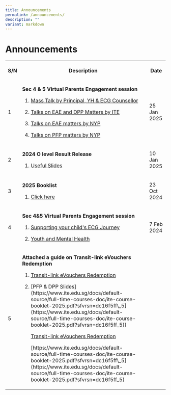 ```yaml
---
title: Announcements
permalink: /announcements/
description: ""
variant: markdown
---
```

<h1>Announcements</h1>
<table>
<tbody>
<tr>
<th rowspan="1" colspan="1">
<p>S/N</p>
</th>
<th rowspan="1" colspan="1">
<p>Description</p>
</th>
<th rowspan="1" colspan="1">
<p>Date</p>
</th>
</tr>
<tr>
<td rowspan="1" colspan="1">
<p>1</p>
</td>
<td rowspan="1" colspan="1">
<p><strong>Sec 4 &amp; 5 Virtual Parents Engagement session </strong>
</p>
<ol data-tight="true" class="tight">
<li>
<p><a href="/files/Sec%204%20n%205%20PTM/Sec_4_5_Parents__Engagement_Slides.pdf" rel="noopener noreferrer nofollow" target="_blank">
	Mass Talk by Principal, YH &amp; ECG Counsellor</a>
</p>
</li>
<li>
<p><a href="https://www.ite.edu.sg/docs/default-source/full-time-courses-doc/ite-course-booklet-2025.pdf?sfvrsn=dc16f5ff\_5](https://www.ite.edu.sg/docs/default-source/full-time-courses-doc/ite-course-booklet-2025.pdf?sfvrsn=dc16f5ff_5)" rel="noopener noreferrer nofollow" target="_blank">Talks on EAE and DPP Matters by ITE</a>
</p>
</li>
<li>
<p><a href="/files/Sec%204%20n%205%20PTM/EAE_Talk_2025_NYP.pdf" rel="noopener noreferrer nofollow" target="_blank">Talks on EAE matters by NYP</a>
</p>
</li>
<li>
<p><a href="/files/Sec%204%20n%205%20PTM/NYP_Sec_4_PFP_Slides.pdf" rel="noopener noreferrer nofollow" target="_blank">Talks on PFP matters by NYP</a>
</p>
</li>
</ol>
</td>
<td rowspan="1" colspan="1">
<p>25 Jan 2025</p>
</td>
</tr>	
	
	
<tr>
<td rowspan="1" colspan="1">
<p>2</p>
</td>
<td rowspan="1" colspan="1">
<p><strong>2024 O level Result Release </strong>
</p>
<ol data-tight="true" class="tight">
<li>
<p><a href="/files/O%20lvl/2024_O_Level_Briefing_Slides_for_Students_OPSS.pdf" rel="noopener noreferrer nofollow" target="_blank">
	Useful Slides</a>
</p>
</li>
</ol>
</td>
<td rowspan="1" colspan="1">
<p>10 Jan 2025</p>
</td>
</tr>	

<tr>
<td rowspan="1" colspan="1">
<p>3</p>
</td>
<td rowspan="1" colspan="1">
<p><strong>2025 Booklist </strong>
</p>
<ol data-tight="true" class="tight">
<li>
<p><a href="/links/Student/books/" rel="noopener noreferrer nofollow" target="_blank">
	Click here</a>
</p>
</li>
</ol>
</td>
<td rowspan="1" colspan="1">
<p>23 Oct 2024</p>
</td>
</tr>	

<tr>
<td rowspan="1" colspan="1">
<p>4</p>
</td>
<td rowspan="1" colspan="1">
<p><strong>Sec 4&amp;5 Virtual Parents Engagement session</strong>
</p>
<ol data-tight="true" class="tight">
<li>
<p><a href="/files/Sec 4 n 5 PTM/ecg_journey.pdf" rel="noopener noreferrer nofollow" target="_blank">Supporting your child's ECG Journey</a>
</p>
</li>
<li>
<p><a href="/files/Sec 4 n 5 PTM/youth_and_mental_health.pdf" rel="noopener noreferrer nofollow" target="_blank">Youth and Mental Health</a>
</p>
</li>
</ol>
</td>
<td rowspan="1" colspan="1">
<p>7 Feb 2024</p>
</td>
</tr>
	
<tr>
<td rowspan="1" colspan="1">
<p>5</p>
</td>
<td rowspan="1" colspan="1">
<p><strong>Attached a guide on&nbsp;Transit-link eVouchers Redemption</strong>
</p>
<ol data-tight="true" class="tight">
<li>
<p><a href="/files/Ez%20Link/SOP_to_redeem_Transitlink_e_Voucher.pdf" rel="noopener noreferrer nofollow" target="_blank">Transit-link eVouchers Redemption</a>
</p>
</li>
<li>
[PFP &amp; DPP Slides](https://www.ite.edu.sg/docs/default-source/full-time-courses-doc/ite-course-booklet-2025.pdf?sfvrsn=dc16f5ff\_5](https://www.ite.edu.sg/docs/default-source/full-time-courses-doc/ite-course-booklet-2025.pdf?sfvrsn=dc16f5ff_5))
<p><a href="/files/Ez%20Link/SOP_to_redeem_Transitlink_e_Voucher.pdf" rel="noopener noreferrer nofollow" target="_blank">Transit-link eVouchers Redemption</a>
</p>
</li>
[https://www.ite.edu.sg/docs/default-source/full-time-courses-doc/ite-course-booklet-2025.pdf?sfvrsn=dc16f5ff\_5](https://www.ite.edu.sg/docs/default-source/full-time-courses-doc/ite-course-booklet-2025.pdf?sfvrsn=dc16f5ff_5)
</ol>
</td>
<td rowspan="1" colspan="1">
<p></p>
</td>
</tr>	
	
	


</tbody>
</table>
<p></p>